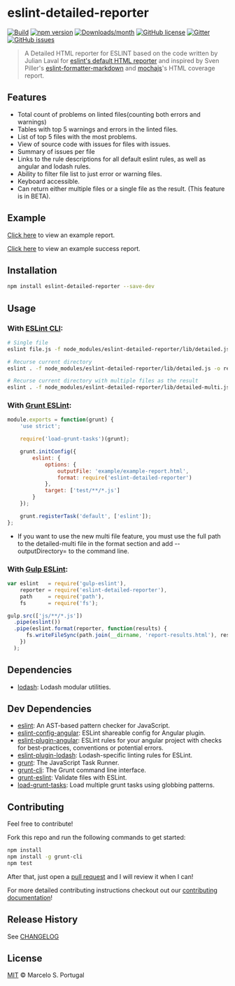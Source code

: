 # eslint-detailed-reporter

[![Build](https://travis-ci.org/mportuga/eslint-detailed-reporter.svg?branch=master)](https://travis-ci.org/mportuga/eslint-detailed-reporter)
[![npm version](https://img.shields.io/npm/v/eslint-detailed-reporter.svg)](https://www.npmjs.com/package/eslint-detailed-reporter)
[![Downloads/month](https://img.shields.io/npm/dm/eslint-detailed-reporter.svg)](https://www.npmjs.com/package/eslint-detailed-reporter)
[![GitHub license](https://img.shields.io/badge/license-MIT-blue.svg)](https://github.com/mportuga/eslint-detailed-reporter/blob/master/LICENSE)
[![Gitter](https://badges.gitter.im/Join%20Chat.svg)](https://gitter.im/eslint-detailed-reporter/Lobby?utm_source=badge&utm_medium=badge&utm_campaign=pr-badge)
[![GitHub issues](https://img.shields.io/github/issues/mportuga/eslint-detailed-reporter.svg?style=flat)](https://github.com/mportuga/eslint-detailed-reporter/issues)

> A Detailed HTML reporter for ESLINT based on the code written by Julian Laval for [eslint's default HTML reporter](http://eslint.org/docs/user-guide/formatters/#html) and inspired by Sven Piller's [eslint-formatter-markdown](https://github.com/sven-piller/eslint-formatter-markdown) and [mochajs](https://mochajs.org/)'s HTML coverage report.

## Features

- Total count of problems on linted files(counting both errors and warnings)
- Tables with top 5 warnings and errors in the linted files.
- List of top 5 files with the most problems.
- View of source code with issues for files with issues.
- Summary of issues per file
- Links to the rule descriptions for all default eslint rules, as well as angular and lodash rules.
- Ability to filter file list to just error or warning files.
- Keyboard accessible.
- Can return either multiple files or a single file as the result. (This feature is in BETA).

## Example

[Click here](http://htmlpreview.github.io/?https://github.com/mportuga/eslint-detailed-reporter/blob/master/example/example-report.html) to view an example report.

[Click here](http://htmlpreview.github.io/?https://github.com/mportuga/eslint-detailed-reporter/blob/master/example/success-report.html) to view an example success report.

## Installation

```sh
npm install eslint-detailed-reporter --save-dev
```

## Usage

### With [ESLint CLI](http://eslint.org/docs/user-guide/command-line-interface):

```sh
# Single file
eslint file.js -f node_modules/eslint-detailed-reporter/lib/detailed.js -o report.html

# Recurse current directory
eslint . -f node_modules/eslint-detailed-reporter/lib/detailed.js -o report.html

# Recurse current directory with multiple files as the result
eslint . -f node_modules/eslint-detailed-reporter/lib/detailed-multi.js -o report.html
```

### With [Grunt ESLint](https://www.npmjs.com/package/grunt-eslint):

```js
module.exports = function(grunt) {
	'use strict';

	require('load-grunt-tasks')(grunt);

	grunt.initConfig({
		eslint: {
			options: {
				outputFile: 'example/example-report.html',
				format: require('eslint-detailed-reporter')
			},
			target: ['test/**/*.js']
		}
	});

	grunt.registerTask('default', ['eslint']);
};
```

* If you want to use the new multi file feature, you must use the full path to the detailed-multi file in the format section and
add --outputDirectory=<your directory here> to the command line.

### With [Gulp ESLint](https://github.com/adametry/gulp-eslint):

```js
var eslint   = require('gulp-eslint'),
    reporter = require('eslint-detailed-reporter'),
    path     = require('path'),
    fs       = require('fs');

gulp.src(['js/**/*.js'])
  .pipe(eslint())
  .pipe(eslint.format(reporter, function(results) {
      fs.writeFileSync(path.join(__dirname, 'report-results.html'), results);
    })
  );
```

## Dependencies

- [lodash](https://github.com/lodash/lodash): Lodash modular utilities.

## Dev Dependencies

- [eslint](https://github.com/eslint/eslint): An AST-based pattern checker for JavaScript.
- [eslint-config-angular](https://github.com/dustinspecker/eslint-config-angular): ESLint shareable config for Angular plugin.
- [eslint-plugin-angular](https://github.com/Gillespie59/eslint-plugin-angular): ESLint rules for your angular project with checks for best-practices, conventions or potential errors.
- [eslint-plugin-lodash](https://github.com/eslint-plugins/eslint-plugin-lodash): Lodash-specific linting rules for ESLint.
- [grunt](http://gruntjs.com/): The JavaScript Task Runner.
- [grunt-cli](https://github.com/gruntjs/grunt-cli): The Grunt command line interface.
- [grunt-eslint](https://github.com/sindresorhus/grunt-eslint): Validate files with ESLint.
- [load-grunt-tasks](https://github.com/sindresorhus/load-grunt-tasks): Load multiple grunt tasks using globbing patterns.

## Contributing

Feel free to contribute!

Fork this repo and run the following commands to get started:

```sh
npm install
npm install -g grunt-cli
npm test
```

After that, just open a [pull request](https://github.com/mportuga/eslint-detailed-reporter/pulls) and I will review it when I can!

For more detailed contributing instructions checkout out our [contributing documentation](./.github/CONTRIBUTING.md)!

## Release History

See [CHANGELOG](./CHANGELOG.md)

## License

[MIT](https://opensource.org/licenses/MIT) © Marcelo S. Portugal
